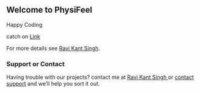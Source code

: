 ## Welcome to PhysiFeel

Happy Coding

catch on [Link](https://www.physifeel.com)



For more details see [Ravi Kant Singh](https://www.ravikantsingh.in/).


### Support or Contact

Having trouble with our projects? contact me at [ Ravi Kant Singh ](https://www.ravikantsingh/contact/) or [contact support](https://www.physifeel.com/contact.php) and we’ll help you sort it out.
